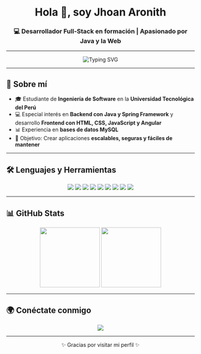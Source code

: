<!-- Encabezado con animación -->
<h1 align="center">Hola 👋, soy Jhoan Aronith</h1>
<h3 align="center">💻 Desarrollador Full-Stack en formación | Apasionado por Java y la Web</h3>

---

<!-- Animación typing -->
<p align="center">
  <img src="https://readme-typing-svg.herokuapp.com?size=20&duration=3000&color=007ACC&center=true&vCenter=true&width=600&lines=🌱+Aprendiendo+Desarrollo+Full-Stack;☕+Especializado+en+Java+con+Spring+Boot;🚀+Construyendo+aplicaciones+web+y+de+escritorio;📚+Apasionado+por+aprender+nuevas+tecnologías" alt="Typing SVG">
</p>

---

## 🚀 Sobre mí
- 🎓 Estudiante de **Ingeniería de Software** en la **Universidad Tecnológica del Perú**  
- 💻 Especial interés en **Backend con Java y Spring Framework** y desarrollo **Frontend con HTML, CSS, JavaScript y Angular**  
- 📊 Experiencia en **bases de datos MySQL**  
- 🎯 Objetivo: Crear aplicaciones **escalables, seguras y fáciles de mantener**  

---

## 🛠 Lenguajes y Herramientas

<p align="center">
  <!-- Backend -->
  <img src="https://img.shields.io/badge/Java-007396?style=for-the-badge&logo=java&logoColor=white"/>
  <img src="https://img.shields.io/badge/Spring%20Boot-6DB33F?style=for-the-badge&logo=springboot&logoColor=white"/>
  
  <!-- Frontend -->
  <img src="https://img.shields.io/badge/HTML5-E34F26?style=for-the-badge&logo=html5&logoColor=white"/>
  <img src="https://img.shields.io/badge/CSS3-1572B6?style=for-the-badge&logo=css3&logoColor=white"/>
  <img src="https://img.shields.io/badge/JavaScript-F7DF1E?style=for-the-badge&logo=javascript&logoColor=black"/>
    <img src="https://img.shields.io/badge/Angular-DD0031?style=for-the-badge&logo=angular&logoColor=white"/>
  
  <!-- Herramientas -->
  <img src="https://img.shields.io/badge/Git-F05032?style=for-the-badge&logo=git&logoColor=white"/>
  <img src="https://img.shields.io/badge/GitHub-181717?style=for-the-badge&logo=github&logoColor=white"/>
  <img src="https://img.shields.io/badge/MySQL-4479A1?style=for-the-badge&logo=mysql&logoColor=white"/>
</p>

---

## 📊 GitHub Stats

<p align="center">
  <img src="https://github-readme-stats.vercel.app/api?username=JhoanAronith&show_icons=true&theme=tokyonight" height="160"/>
  <img src="https://github-readme-stats.vercel.app/api/top-langs/?username=JhoanAronith&layout=compact&theme=tokyonight" height="160"/>
</p>

---

## 🌍 Conéctate conmigo

<p align="center">
  <a href="https://www.linkedin.com/in/jhoan-aronith-muñoz-manosalva-9882942ba" target="_blank">
    <img src="https://img.shields.io/badge/LinkedIn-007ACC?style=for-the-badge&logo=linkedin&logoColor=white"/>
  </a>
</p>

---

<p align="center">✨ Gracias por visitar mi perfil ✨</p>
